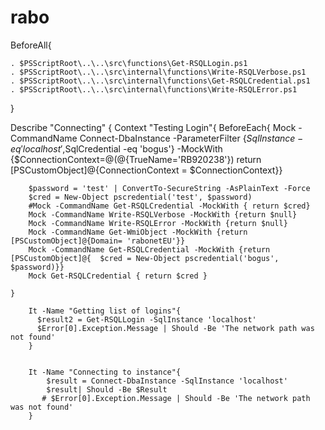 # rabo

BeforeAll{

    . $PSScriptRoot\..\..\src\functions\Get-RSQLLogin.ps1
    . $PSScriptRoot\..\..\src\internal\functions\Write-RSQLVerbose.ps1
    . $PSScriptRoot\..\..\src\internal\functions\Get-RSQLCredential.ps1
    . $PSScriptRoot\..\..\src\internal\functions\Write-RSQLError.ps1
}

Describe "Connecting" {
    Context "Testing Login"{
        BeforeEach{
        Mock -CommandName  Connect-DbaInstance -ParameterFilter {$SqlInstance -eq 'localhost',$SqlCredential -eq 'bogus'} -MockWith {$ConnectionContext=@(@{TrueName='RB920238'})
        return [PSCustomObject]@{ConnectionContext = $ConnectionContext}}

        $password = 'test' | ConvertTo-SecureString -AsPlainText -Force
        $cred = New-Object pscredential('test', $password)
        #Mock -CommandName Get-RSQLCredential -MockWith { return $cred}
        Mock -CommandName Write-RSQLVerbose -MockWith {return $null}
        Mock -CommandName Write-RSQLError -MockWith {return $null}
        Mock -CommandName Get-WmiObject -MockWith {return [PSCustomObject]@{Domain= 'rabonetEU'}}
        Mock -CommandName Get-RSQLCredential -MockWith {return [PSCustomObject]@{  $cred = New-Object pscredential('bogus', $password)}}
        Mock Get-RSQLCredential { return $cred }

    }

        It -Name "Getting list of logins"{
          $result2 = Get-RSQLLogin -SqlInstance 'localhost'
          $Error[0].Exception.Message | Should -Be 'The network path was not found'
        }

        
        It -Name "Connecting to instance"{
            $result = Connect-DbaInstance -SqlInstance 'localhost'  
            $result| Should -Be $Result
           # $Error[0].Exception.Message | Should -Be 'The network path was not found'
        }
       



